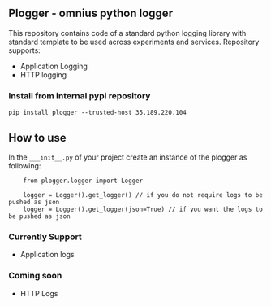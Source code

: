 ## Plogger - omnius python logger

This repository contains code of a standard python logging library with standard template to be used across experiments and services.
Repository supports:
* Application Logging
* HTTP logging

### Install from internal pypi repository
```pip install plogger --trusted-host 35.189.220.104```

## How to use

In the ```___init__.py``` of your project create an instance of the plogger as following:
``` 
    from plogger.logger import Logger

    logger = Logger().get_logger() // if you do not require logs to be pushed as json
    logger = Logger().get_logger(json=True) // if you want the logs to be pushed as json
```


### Currently Support

* Application logs

### Coming soon

* HTTP Logs


